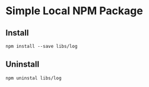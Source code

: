 # Simple Local NPM Package



## Install

    npm install --save libs/log


## Uninstall

    npm uninstal libs/log